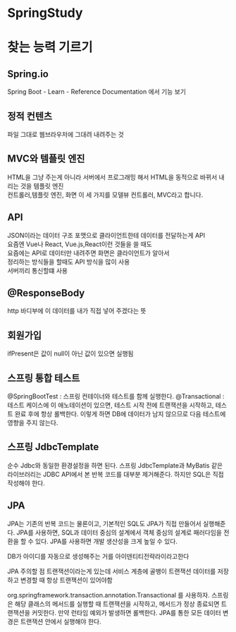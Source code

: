 # SpringStudy

# 찾는 능력 기르기

## Spring.io

Spring Boot - Learn - Reference Documentation 에서 기능 보기


## 정적 컨텐츠
파일 그대로 웹브라우저에 그대려 내려주는 것

## MVC와 템플릿 엔진
HTML을 그냥 주는게 아니라 서버에서 프로그래밍 해서 HTML을 동적으로 바뀌서 내리는 것을 템플릿 엔진</br>
컨트롤러,템플릿 엔진, 화면 이 세 가지를 모델뷰 컨트롤러, MVC라고 합니다.

## API
JSON이라는 데이터 구조 포맷으로 클라이언트한테 데이터를 전달하는게 API </br>
요즘엔 Vue나 React, Vue.js,React이런 것들을 쓸 때도 </br>
요즘에는 API로 데이터만 내려주면 화면은 클라이언트가 알아서 </br>
정리하는 방식들을 할때도 API 방식을 많이 사용</br>
서버끼리 통신할떄 사용

## @ResponseBody 
http 바디부에 이 데이터를 내가 직접 넣어 주겠다는 뜻

## 회원가입
ifPresent은 값이 null이 아닌 값이 있으면 실행됨

## 스프링 통합 테스트
@SpringBootTest : 스프링 컨테이너와 테스트를 함께 실행한다.
@Transactional : 테스트 케이스에 이 애노테이션이 있으면, 테스트 시작 전에 트랜잭션을 시작하고,
테스트 완료 후에 항상 롤백한다. 이렇게 하면 DB에 데이터가 남지 않으므로 다음 테스트에 영향을 주지
않는다.

## 스프링 JdbcTemplate
순수 Jdbc와 동일한 환경설정을 하면 된다.
스프링 JdbcTemplate과 MyBatis 같은 라이브러리는 JDBC API에서 본 반복 코드를 대부분
제거해준다. 하지만 SQL은 직접 작성해야 한다.

## JPA
JPA는 기존의 반복 코드는 물론이고, 기본적인 SQL도 JPA가 직접 만들어서 실행해준다.
JPA를 사용하면, SQL과 데이터 중심의 설계에서 객체 중심의 설계로 패러다임을 전환을 할 수 있다.
JPA를 사용하면 개발 생산성을 크게 높일 수 있다.

DB가 아이디를 자동으로 생성해주는 거를 아이덴티티전략라이라고한다

JPA 주의할 점 트랜잭션이라는게 있는데 서비스 계층에 골뱅이 트랜잭션 데이터를 저장하고 변경할 때 항상 트랜잭션이 있어야함

org.springframework.transaction.annotation.Transactional 를 사용하자.
스프링은 해당 클래스의 메서드를 실행할 때 트랜잭션을 시작하고, 메서드가 정상 종료되면 트랜잭션을
커밋한다. 만약 런타임 예외가 발생하면 롤백한다.
JPA를 통한 모든 데이터 변경은 트랜잭션 안에서 실행해야 한다.